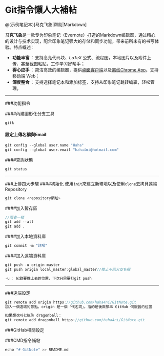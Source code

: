 # Git指令懶人大補帖

@(示例笔记本)[马克飞象|帮助|Markdown]

**马克飞象**是一款专为印象笔记（Evernote）打造的Markdown编辑器，通过精心的设计与技术实现，配合印象笔记强大的存储和同步功能，带来前所未有的书写体验。特点概述：
 
- **功能丰富** ：支持高亮代码块、*LaTeX* 公式、流程图，本地图片以及附件上传，甚至截图粘贴，工作学习好帮手；
- **得心应手** ：简洁高效的编辑器，提供[桌面客户端][1]以及[离线Chrome App][2]，支持移动端 Web；
- **深度整合** ：支持选择笔记本和添加标签，支持从印象笔记跳转编辑，轻松管理。

-------------------
###功能指令

####內建圖形化分支工具
``` C++
gitk
```
#### 設定上傳名稱與Email
``` C++
git config --global user.name "Haha"
git config --global user.email "haha4ni@hotmail.com"
```

####查詢狀態
``` C++
git status
```

-------------------
###上傳四大步驟
####初始化
使用`init`來建立新環境以及使用`clone`去拷貝遠端Repository
``` C++
git clone <repository網址>
```
####加入暫存區
``` C++
//兩者一樣
git add --all
git add .
```
####加入本地資料庫
```C++
git commit -m "註解"
```

####加入遠端資料庫
```C++
git push -u origin master
git push origin local_master:global_master//推上不同分支名稱

-u : 紀錄要推上去的位置，下次只需要打git push
```
-------------------
###遠端設定
```C++
git remote add origin https://github.com/haha4ni/GitNote.git
加入一個遠端的節點，origin 是一個「代名詞」，指的是後面那串 GitHub 伺服器的位置

如果想改叫七龍珠 dragonball：
git remote add dragonball https://github.com/haha4ni/GitNote.git
```

###GitHab相關設定




###CMD指令補帖
```C++
echo "# GitNote" >> README.md
```



[^demo]: 这是一个示例脚注。请查阅 [MultiMarkdown 文档](https://github.com/fletcher/MultiMarkdown/wiki/MultiMarkdown-Syntax-Guide#footnotes) 关于脚注的说明。 **限制：** 印象笔记的笔记内容使用 [ENML][5] 格式，基于 HTML，但是不支持某些标签和属性，例如id，这就导致`脚注`和`TOC`无法正常点击。


  [1]: http://maxiang.info/client_zh
  [2]: https://chrome.google.com/webstore/detail/kidnkfckhbdkfgbicccmdggmpgogehop
  [3]: http://adrai.github.io/flowchart.js/
  [4]: http://bramp.github.io/js-sequence-diagrams/
  [5]: https://dev.yinxiang.com/doc/articles/enml.php

